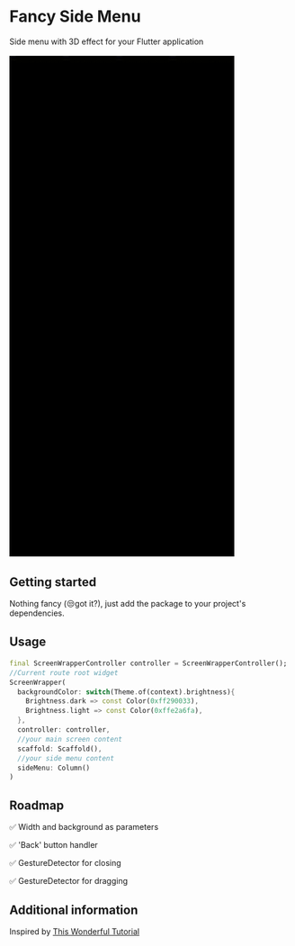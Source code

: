 # Fancy Side Menu

Side menu with 3D effect for your Flutter application
<br/>
<br/>
<img src="/decor/demo.gif" width="400" />

## Getting started

Nothing fancy (😒got it?), just add the package to your project's dependencies.

## Usage

```dart
final ScreenWrapperController controller = ScreenWrapperController();
//Current route root widget
ScreenWrapper(
  backgroundColor: switch(Theme.of(context).brightness){
    Brightness.dark => const Color(0xff290033),
    Brightness.light => const Color(0xffe2a6fa),
  },
  controller: controller,
  //your main screen content
  scaffold: Scaffold(),
  //your side menu content
  sideMenu: Column()
)

```

## Roadmap

✅ Width and background as parameters

✅ 'Back' button handler

✅ GestureDetector for closing

✅ GestureDetector for dragging

## Additional information

Inspired by [This Wonderful Tutorial](https://www.youtube.com/watch?v=Z37ukFI4Ot0)
